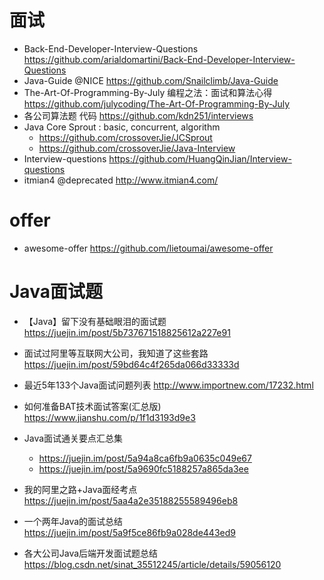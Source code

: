# 面试

- Back-End-Developer-Interview-Questions https://github.com/arialdomartini/Back-End-Developer-Interview-Questions
- Java-Guide @NICE https://github.com/Snailclimb/Java-Guide
- The-Art-Of-Programming-By-July 编程之法：面试和算法心得 https://github.com/julycoding/The-Art-Of-Programming-By-July
- 各公司算法题 代码 <https://github.com/kdn251/interviews>
- Java Core Sprout : basic, concurrent, algorithm 
  - https://github.com/crossoverJie/JCSprout
  - https://github.com/crossoverJie/Java-Interview
- Interview-questions <https://github.com/HuangQinJian/Interview-questions>
- itmian4 @deprecated <http://www.itmian4.com/>

# offer

- awesome-offer https://github.com/lietoumai/awesome-offer

# Java面试题

- 【Java】留下没有基础眼泪的面试题 https://juejin.im/post/5b737671518825612a227e91
- 面试过阿里等互联网大公司，我知道了这些套路 https://juejin.im/post/59bd64c4f265da066d33333d
- 最近5年133个Java面试问题列表 <http://www.importnew.com/17232.html>
- 如何准备BAT技术面试答案(汇总版) <https://www.jianshu.com/p/1f1d3193d9e3>
- Java面试通关要点汇总集

  - <https://juejin.im/post/5a94a8ca6fb9a0635c049e67>
  - <https://juejin.im/post/5a9690fc5188257a865da3ee>

- 我的阿里之路+Java面经考点 <https://juejin.im/post/5aa4a2e35188255589496eb8>

- 一个两年Java的面试总结 <https://juejin.im/post/5a9f5ce86fb9a028de443ed9>
- 各大公司Java后端开发面试题总结 https://blog.csdn.net/sinat_35512245/article/details/59056120

